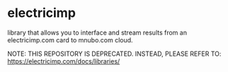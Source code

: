 electricimp
===========

library that allows you to interface and stream results from an electricimp.com card to mnubo.com cloud.

NOTE: THIS REPOSITORY IS DEPRECATED. INSTEAD, PLEASE REFER TO: https://electricimp.com/docs/libraries/
